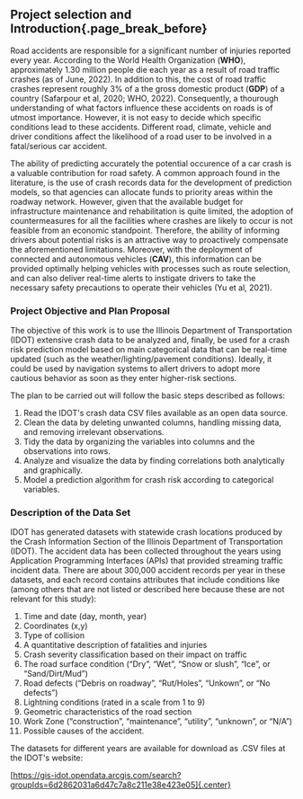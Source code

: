 ## Project selection and Introduction{.page_break_before}

Road accidents are responsible for a significant number of injuries reported every year. According to the World Health Organization (__WHO__), approximately 1.30 million people die each year as a result of road traffic crashes (as of June, 2022). In addition to this, the cost of road traffic crashes represent roughly 3% of a the gross domestic product (__GDP__) of a country (Safarpour et al, 2020; WHO, 2022). Consequently, a thourough understanding of what factors influence these accidents on roads is of utmost importance. However, it is not easy to decide which specific conditions lead to these accidents. Different road, climate, vehicle and driver conditions affect the likelihood of a road user to be involved in a fatal/serious car accident.

The ability of predicting accurately the potential occurence of a car crash is a valuable contribution for road safety. A common approach found in the literature, is the use of crash records data for the development of prediction models, so that agencies can allocate funds to priority areas within the roadway network. However, given that the available budget for infrastructure maintenance and rehabilitation is quite limited, the adoption of countermeasures for all the facilities where crashes are likely to occur is not feasible from an economic standpoint. Therefore, the ability of informing drivers about potential risks is an attractive way to proactively compensate the aforementioned limitations. Moreover, with the deployment of connected and autonomous vehicles (__CAV__), this information can be provided optimally helping vehicles with processes such as route selection, and can also deliver real-time alerts to instigate drivers to take the necessary safety precautions to operate their vehicles (Yu et al, 2021).

### Project Objective and Plan Proposal

The objective of this work is to use the Illinois Department of Transportation (IDOT) extensive crash data to be analyzed and, finally, be used for a crash risk prediction model based on main categorical data that can be real-time updated (such as the weather/lighting/pavement conditions). Ideally, it could be used by navigation systems to allert drivers to adopt more cautious behavior as soon as they enter higher-risk sections. 

The plan to be carried out will follow the basic steps described as follows:

1. Read the IDOT's crash data CSV files available as an open data source.
2. Clean the data by deleting unwanted columns, handling missing data, and removing irrelevant observations.
3. Tidy the data by organizing the variables into columns and the observations into rows.
4. Analyze and visualize the data by finding correlations both analytically and graphically.
5. Model a prediction algorithm for crash risk according to categorical variables.

### Description of the Data Set

IDOT has generated datasets with statewide crash locations produced by the Crash Information Section of the Illinois Department of Transportation (IDOT). The accident data has been collected throughout the years using Application Programming Interfaces (APIs) that provided streaming traffic incident data. There are about 300,000 accident records per year in these datasets, and each record contains attributes that include conditions like (among others that are not listed or described here because these are not relevant for this study):

1. Time and date (day, month, year)
2. Coordinates (x,y)
3. Type of collision
4. A quantitative description of fatalities and injuries
5. Crash severity classification based on their impact on traffic 
6. The road surface condition (“Dry”, “Wet”, “Snow or slush”, “Ice”, or “Sand/Dirt/Mud”)
7. Road defects (“Debris on roadway”, “Rut/Holes”, “Unkown”, or “No defects”)
8. Lightning conditions (rated in a scale from 1 to 9)
9. Geometric characteristics of the road section
10. Work Zone (“construction”, “maintenance”, “utility”, “unknown”, or “N/A”)
11. Possible causes of the accident.

The datasets for different years are available for download as .CSV files at the IDOT's website:

[https://gis-idot.opendata.arcgis.com/search?groupIds=6d2862031a6d47c7a8c211e38e423e05]{.center}